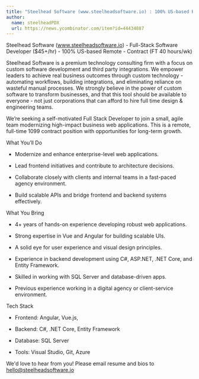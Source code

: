 ```yaml
---
title: "Steelhead Software (www.steelheadsoftware.io) : 100% US-based Remote"
author:
  name: steelheadPDX
  url: https://news.ycombinator.com/item?id=44434887
---
```

Steelhead Software (www.steelheadsoftware.io) - Full-Stack Software Developer ($45+&#x2F;hr) - 100% US-based Remote - Contract (FT 40 hours&#x2F;wk)

Steelhead Software is a premium technology consulting firm with a focus on custom software development and third party integrations. We empower leaders to achieve real business outcomes through custom technology - automating workflows, building integrations, and eliminating reliance on wasteful manual processes. We strongly believe in the power of custom software to transform businesses, and that this tool should be available to everyone - not just corporations that can afford to hire full time design &amp; engineering teams.

We’re seeking a self-motivated Full Stack Developer to join a small, agile team modernizing high-impact business web applications. This is a remote, full-time 1099 contract position with opportunities for long-term growth.

What You’ll Do

- Modernize and enhance enterprise-level web applications.

- Lead frontend initiatives and contribute to architecture decisions.

- Collaborate closely with clients and internal teams in a fast-paced agency environment.

- Build scalable APIs and bridge frontend and backend systems effectively.

What You Bring

- 4+ years of hands-on experience developing robust web applications.

- Strong expertise in Vue and Angular for building scalable UIs.

- A solid eye for user experience and visual design principles.

- Experience in backend development using C#, ASP.NET, .NET Core, and Entity Framework.

- Skilled in working with SQL Server and database-driven apps.

- Previous experience working in a digital agency or client-service environment.

Tech Stack

- Frontend: Angular, Vue.js,

- Backend: C#, .NET Core, Entity Framework

- Database: SQL Server

- Tools: Visual Studio, Git, Azure

We&#x27;d love to hear from you! Please email resume and bios to hello@steelheadsoftware.io
<JobApplication />
